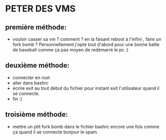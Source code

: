# PETER DES VMS
## première méthode:
- vouloir casser sa vm ? comment ? en la faisant reboot à l'infini , faire un fork bomb ? Personnellement j'opte tout d'abord pour une bonne batte de baseball comme ça pas moyen de redémarré le pc :)
## deuxième méthode:
- connecter en root
- aller dans bashrc
- écrire exit au tout début du fichier pour instant exit l'utilisateur quand il se connecte.
- fin :)
## troisième méthode:
- mettre un ptit fork bomb dans le fichier bashrc encore une fois comme ça quand il se connecte bonjour le spam.